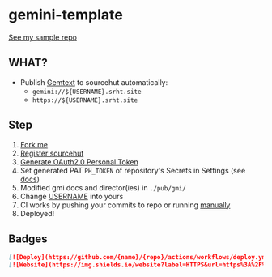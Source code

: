 # gemini-template

[See my sample repo](https://github.com/eggplants/gemini)

## WHAT?

- Publish [Gemtext](https://gemini.circumlunar.space/docs/gemtext.gmi) to sourcehut automatically:
  - `gemini://${USERNAME}.srht.site`
  - `https://${USERNAME}.srht.site`

## Step

1. [Fork me](https://github.com/eggplants/gemini/fork)
2. [Register sourcehut](https://meta.sr.ht/register)
3. [Generate OAuth2.0 Personal Token](https://meta.sr.ht/oauth2/personal-token)
4. Set generated PAT `PH_TOKEN` of repository's Secrets in Settings (see [docs](https://docs.github.com/en/actions/reference/encrypted-secrets#creating-encrypted-secrets-for-a-repository))
5. Modified gmi docs and director(ies) in `./pub/gmi/`
6. Change [USERNAME](https://github.com/eggplants/gemini/blob/bff21010c6b49f9e7b50b50a94cd86316261a88d/.github/workflows/deploy.yml#L37) into yours
7. CI works by pushing your commits to repo or running [manually](https://docs.github.com/en/actions/managing-workflow-runs/manually-running-a-workflow#running-a-workflow)
8. Deployed!

## Badges

```markdown
󠀭󠀭[![Deploy](https://github.com/{name}/{repo}/actions/workflows/deploy.yml/badge.svg)](https://github.com/{name}/{repo}/actions/workflows/deploy.yml)
[![Website](https://img.shields.io/website?label=HTTPS&url=https%3A%2F%2F{name}.srht.site)](https://{name}.srht.site)
```
